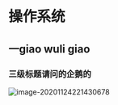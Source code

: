 # 操作系统
## 一giao wuli giao
### 三级标题请问的企鹅的
![image-20201124221430678](https://dingjinsuo.oss-cn-hangzhou.aliyuncs.com/img/image-20201124221430678.png)


